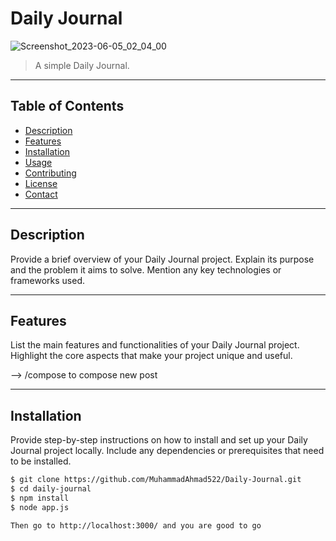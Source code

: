 # Daily Journal

![Screenshot_2023-06-05_02_04_00](https://github.com/MuhammadAhmad522/Daily-Journal/assets/66472557/2f277f68-3653-4c06-9607-af253d6ac38f)


> A simple Daily Journal.

---

## Table of Contents

- [Description](#description)
- [Features](#features)
- [Installation](#installation)
- [Usage](#usage)
- [Contributing](#contributing)
- [License](#license)
- [Contact](#contact)

---

## Description

Provide a brief overview of your Daily Journal project. Explain its purpose and the problem it aims to solve. Mention any key technologies or frameworks used.

---

## Features

List the main features and functionalities of your Daily Journal project. Highlight the core aspects that make your project unique and useful.

--> /compose to compose new post

---

## Installation

Provide step-by-step instructions on how to install and set up your Daily Journal project locally. Include any dependencies or prerequisites that need to be installed.

```bash
$ git clone https://github.com/MuhammadAhmad522/Daily-Journal.git
$ cd daily-journal
$ npm install
$ node app.js

Then go to http://localhost:3000/ and you are good to go
